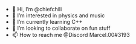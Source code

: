 - 👋 Hi, I’m @chiefchili
- 👀 I’m interested in physics and music
- 🌱 I’m currently learning C++
- 💞️ I’m looking to collaborate on fun stuff
- 📫 How to reach me @Discord Marcel.00#3193

<!---
chiefchili/chiefchili is a ✨ special ✨ repository because its `README.md` (this file) appears on your GitHub profile.
You can click the Preview link to take a look at your changes.
--->
